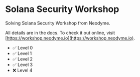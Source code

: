 # Solana Security Workshop

Solving Solana Security Workshop from Neodyme.

All details are in the docs. To check it out online, visit [https://workshop.neodyme.io](https://workshop.neodyme.io).

- ✅ Level 0
- ✅ Level 1
- ✅ Level 2
- ✅ Level 3
- ❌ Level 4

